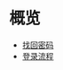 # 概览

* [找回密码](/login/find_password)
* [登录流程](/login/login_flow)












    
   
   
    
        

